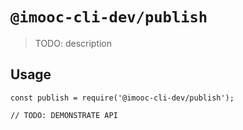 # `@imooc-cli-dev/publish`

> TODO: description

## Usage

```
const publish = require('@imooc-cli-dev/publish');

// TODO: DEMONSTRATE API
```

